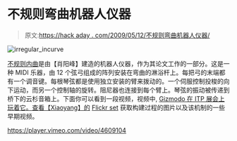 # 不规则弯曲机器人仪器

> 原文:[https://hack aday . com/2009/05/12/不规则弯曲机器人仪器/](https://hackaday.com/2009/05/12/irregular-incurve-robotic-instrument/)

![irregular_incurve](../Images/f25ee7bd58fb44147ddff7900574b69c.png "irregular_incurve")

[不规则内曲](http://www.sunshinehere.com/thesis/ "thesis")是由【肖阳峰】建造的机器人仪器，作为其论文工作的一部分。这是一种 MIDI 乐器，由 12 个弦弓组成的阵列安装在弯曲的淋浴杆上。每把弓的末端都有一个调音键。每根琴弦都是使用独立安装的臂来拨动的。一个伺服控制投梭的向下运动，而另一个控制轴的旋转。阻尼器也连接到每个臂上。琴弦的振动被传递到桥下的云杉音箱上。下面你可以看到一段视频，视频中, [Gizmodo 在 ITP 展会上玩着它。查看【Xiaoyang】的](http://gizmodo.com/5250202/irregular-incurve-the-robot-ribcage-keytar-is-odd-but-beautiful "Gizmodo - Irregular Incurve: The Robot Ribcage Keytar Is Odd But Beautiful - Irregular incurve") [Flickr set](http://www.flickr.com/photos/fxy/sets/72157613644533391/) 获取构建过程的图片以及该机制的一些早期视频。

<https://player.vimeo.com/video/4609104>

</div> </body> </html>